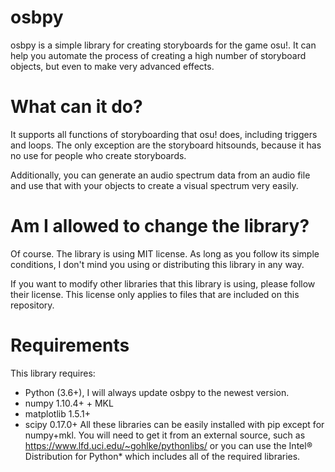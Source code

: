 # osbpy
osbpy is a simple library for creating storyboards for the game osu!. It can help you automate the process of creating a high number of storyboard objects, but even to make very advanced effects.
# What can it do?
It supports all functions of storyboarding that osu! does, including triggers and loops. The only exception are the storyboard hitsounds, because it has no use for people who create storyboards.

Additionally, you can generate an audio spectrum data from an audio file and use that with your objects to create a visual spectrum very easily.
# Am I allowed to change the library?
Of course. The library is using MIT license. As long as you follow its simple conditions, I don't mind you using or distributing this library in any way.

If you want to modify other libraries that this library is using, please follow their license. This license only applies to files that are included on this repository.
# Requirements
This library requires:
* Python (3.6+), I will always update osbpy to the newest version.
* numpy 1.10.4+ + MKL
* matplotlib 1.5.1+
* scipy 0.17.0+
All these libraries can be easily installed with pip except for numpy+mkl. You will need to get it from an external source, such as https://www.lfd.uci.edu/~gohlke/pythonlibs/ or you can use the Intel® Distribution for Python* which includes all of the required libraries.
